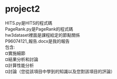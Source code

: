 # project2
HITS.py是HITS的程式碼 \
PageRank.py是PageRank的程式碼 \
hw3dataset裡面是課程給定的節點關係 \
P96074121_報告.docx是我的報告\
包含:\
¤實施細節\
¤結果分析和討論\
¤計算性能分析\
¤討論（您從該項目中學到的知識以及您對該項目的評論）
